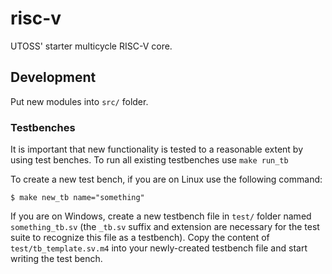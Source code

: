 # risc-v
UTOSS' starter multicycle RISC-V core.

## Development

Put new modules into `src/` folder.

### Testbenches

It is important that new functionality is tested to a reasonable extent by using test benches. To
run all existing testbenches use `make run_tb`

To create a new test bench, if you are on Linux use the following command:
```
$ make new_tb name="something"
```

If you are on Windows, create a new testbench file in `test/` folder named `something_tb.sv` (the
`_tb.sv` suffix and extension are necessary for the test suite to recognize this file as a
testbench). Copy the content of `test/tb_template.sv.m4` into your newly-created testbench file and
start writing the test bench.
